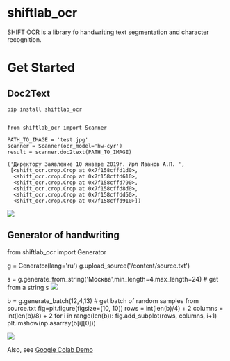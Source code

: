 # shiftlab_ocr

SHIFT OCR is a library fo handwriting text segmentation and character recognition.
 
# Get Started

## Doc2Text

``` 
pip install shiftlab_ocr

```

```

from shiftlab_ocr import Scanner

PATH_TO_IMAGE = 'test.jpg'
scanner = Scanner(ocr_model='hw-cyr')
result = scanner.doc2text(PATH_TO_IMAGE)

('Директору Заявление 10 январе 2019г. Ирл Иванов А.П. ',
 [<shift_ocr.crop.Crop at 0x7f158cffd1d0>,
  <shift_ocr.crop.Crop at 0x7f158cffd610>,
  <shift_ocr.crop.Crop at 0x7f158cffd790>,
  <shift_ocr.crop.Crop at 0x7f158cffd8d0>,
  <shift_ocr.crop.Crop at 0x7f158cffdd50>,
  <shift_ocr.crop.Crop at 0x7f158cffd910>])

```

![](https://github.com/constantin50/shiftlab_ocr/blob/main/image.png)

## Generator of handwriting

from shiftlab_ocr import Generator

g = Generator(lang='ru')
g.upload_source('/content/source.txt')

s = g.generate_from_string('Москва',min_length=4,max_length=24) # get from a string
s
![](https://sun9-51.userapi.com/impg/CSeyZPb4rDmP4aCYIDoMDx5VQMXcWO6CwtpGUA/vH_cghX1JtA.jpg?size=344x88&quality=96&sign=c61344d4c7f5576ffe03e750ca31f94c&type=album)


b = g.generate_batch(12,4,13) # get batch of random samples from source.txt
fig=plt.figure(figsize=(10, 10))
rows = int(len(b)/4) + 2
columns = int(len(b)/8) + 2
for i in range(len(b)):
  fig.add_subplot(rows, columns, i+1)
  plt.imshow(np.asarray(b[i][0])) 

![](https://sun9-80.userapi.com/impg/ay9o11D8ItN65kDqYnZBahiZFk1zZ2wo5BYoMA/I_nNhdMQeLs.jpg?size=600x409&quality=96&sign=9d6a3ee935fcdc7112aec557eeed74f1&type=album)

Also, see [Google Colab Demo](https://colab.research.google.com/drive/1FPfQY9HvjEPEdzfFEZsgSCk5P1TBUAse?usp=sharing)
